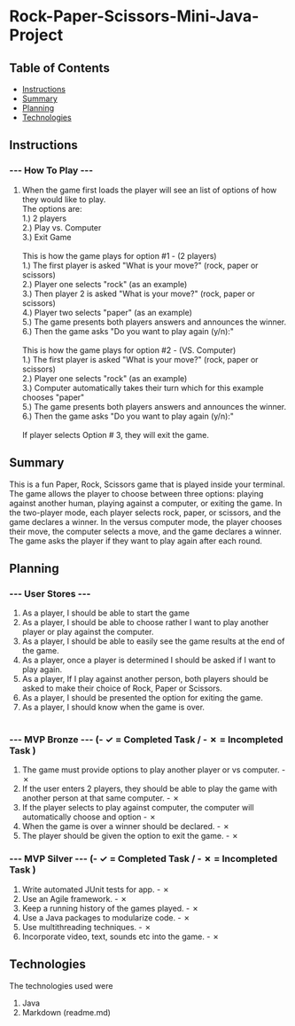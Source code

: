 # Rock-Paper-Scissors-Mini-Java-Project


## Table of Contents

- [Instructions](#instructions)
- [Summary](#summary)
- [Planning](#planning)
- [Technologies](#technologies)



## Instructions

### --- How To Play ---

1. When the game first loads the player will see an list of options of how they would like to play.<br> 
    The options are:<br>
      1.) 2 players<br>
      2.) Play vs. Computer<br>
      3.) Exit Game<br><br>
This is how the game plays for option #1 - (2 players)<br>
    1.) The first player is asked "What is your move?" (rock, paper or scissors) <br>
    2.) Player one selects "rock" (as an example)<br>
    3.) Then player 2 is asked "What is your move?" (rock, paper or scissors)<br>
    4.) Player two selects "paper" (as an example)<br>
    5.) The game presents both players answers and announces the winner.<br>
    6.) Then the game asks "Do you want to play again (y/n):"<br><br>
This is how the game plays for option #2 - (VS. Computer)<br>
    1.) The first player is asked "What is your move?" (rock, paper or scissors) <br>
    2.) Player one selects "rock" (as an example)<br>
    3.) Computer automatically takes their turn which for this example chooses "paper"<br>
    5.) The game presents both players answers and announces the winner.<br>
    6.) Then the game asks "Do you want to play again (y/n):"<br><br>
If player selects Option # 3, they will exit the game.<br>


## Summary


This is a fun Paper, Rock, Scissors game that is played inside your terminal.
The game allows the player to choose between three options: playing against another human, playing against a computer, or exiting the game. In the two-player mode, each player selects rock, paper, or scissors, and the game declares a winner. In the versus computer mode, the player chooses their move, the computer selects a move, and the game declares a winner. The game asks the player if they want to play again after each round.

## Planning

### --- User Stores ---
1. As a player, I should be able to start the game<br>
2. As a player, I should be able to choose rather I want to play another player or play against the computer.<br>
3. As a player, I should be able to easily see the game results at the end of the game.<br>
4. As a player, once a player is determined I should be asked if I want to play again.<br>
5. As a player, If I play against another person, both players should be asked to make their choice of Rock, Paper or Scissors.<br>
6. As a player, I should be presented the option for exiting the game.<br>
7. As a player, I should know when the game is over.<br><br>

### --- MVP Bronze --- (- ✓ = Completed Task / - ✗ = Incompleted Task )

1. The game must provide options to play another player or vs computer. - ✗ <br>
2. If the user enters 2 players, they should be able to play the game with another person at that same computer. - ✗   <br>
3. If the player selects to play against computer, the computer will automatically choose and option - ✗  <br>
4. When the game is over a winner should be declared. - ✗  <br>
5. The player should be given the option to exit the game. - ✗ <br>



### --- MVP Silver --- (- ✓ = Completed Task / - ✗ = Incompleted Task )

1. Write automated JUnit tests for app. - ✗ <br>
2. Use an Agile framework.  - ✗ <br>
3. Keep a running history of the games played. - ✗  <br>
4. Use a Java packages to modularize code. - ✗  <br>
5. Use multithreading techniques. - ✗  <br>
6. Incorporate video, text, sounds etc into the game. - ✗  <br>


## Technologies

The technologies used were <br>

1. Java<br>
2. Markdown (readme.md) <br>


